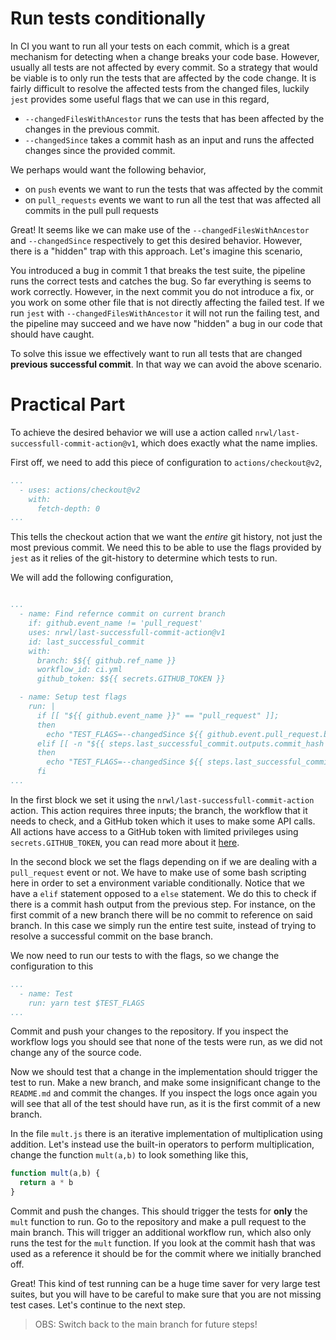 # Run tests conditionally

In CI you want to run all your tests on each commit, which is a great mechanism for detecting when a change breaks your code base. However, usually all tests are not affected by every commit. So a strategy that would be viable is to only run the tests that are affected by the code change. It is fairly difficult to resolve the affected tests from the changed files, luckily `jest` provides some useful flags that we can use in this regard,

- `--changedFilesWithAncestor` runs the tests that has been affected by the changes in the previous commit. 
- `--changedSince` takes a commit hash as an input and runs the affected changes since the provided commit.

We perhaps would want the following behavior,
- on `push` events we want to run the tests that was affected by the commit
- on `pull_requests` events we want to run all the test that was affected all commits in the pull pull requests

Great! It seems like we can make use of the `--changedFilesWithAncestor` and `--changedSince` respectively to get this desired behavior. However, there is a "hidden" trap with this approach. Let's imagine this scenario,

You introduced a bug in commit 1 that breaks the test suite, the pipeline runs the correct tests and catches the bug. So far everything is seems to work correctly. However, in the next commit you do not introduce a fix, or you work on some other file that is not directly affecting the failed test. If we run `jest` with `--changedFilesWithAncestor` it will not run the failing test, and the pipeline may succeed and we have now "hidden" a bug in our code that should have caught. 

To solve this issue we effectively want to run all tests that are changed **previous successful commit**. In that way we can avoid the above scenario.

# Practical Part

To achieve the desired behavior we will use a action called `nrwl/last-successfull-commit-action@v1`, which does exactly what the name implies.

First off, we need to add this piece of configuration to `actions/checkout@v2`,

```yaml
...
  - uses: actions/checkout@v2
    with:
      fetch-depth: 0
...
```

This tells the checkout action that we want the *entire* git history, not just the most previous commit. We need this to be able to use the flags provided by `jest` as it relies of the git-history to determine which tests to run.

We will add the following configuration,

```yaml

...
  - name: Find refernce commit on current branch
    if: github.event_name != 'pull_request'
    uses: nrwl/last-successfull-commit-action@v1
    id: last_successful_commit
    with:
      branch: $${{ github.ref_name }}
      workflow_id: ci.yml
      github_token: $${{ secrets.GITHUB_TOKEN }}

  - name: Setup test flags
    run: |
      if [[ "${{ github.event_name }}" == "pull_request" ]];
      then
        echo "TEST_FLAGS=--changedSince ${{ github.event.pull_request.base.sha }}" >> $GITHUB_ENV
      elif [[ -n "${{ steps.last_successful_commit.outputs.commit_hash }}" ]];
      then
        echo "TEST_FLAGS=--changedSince ${{ steps.last_successful_commit.outputs.commit_hash }}" >> $GITHUB_ENV
      fi
...
```

In the first block we set it using the `nrwl/last-successfull-commit-action` action. This action requires three inputs; the branch, the workflow that it needs to check, and a GitHub token which it uses to make some API calls. All actions have access to a GitHub token with limited privileges using `secrets.GITHUB_TOKEN`, you can read more about it [here](https://docs.github.com/en/actions/security-guides/automatic-token-authentication).

In the second block we set the flags depending on if we are dealing with a `pull_request` event or not. We have to make use of some bash scripting here in order to set a environment variable conditionally. Notice that we have a `elif` statement opposed to a `else` statement. We do this to check if there is a commit hash output from the previous step. For instance, on the first commit of a new branch there will be no commit to reference on said branch. In this case we simply run the entire test suite, instead of trying to resolve a successful commit on the base branch.

We now need to run our tests to with the flags, so we change the configuration to this

```yaml
...
  - name: Test
    run: yarn test $TEST_FLAGS
...
```

Commit and push your changes to the repository. If you inspect the workflow logs you should see that none of the tests were run, as we did not change any of the source code.

Now we should test that a change in the implementation should trigger the test to run. Make a new branch, and make some insignificant change to the `README.md` and commit the changes. If you inspect the logs once again you will see that all of the test should have run, as it is the first commit of a new branch.

In the file `mult.js` there is an iterative implementation of multiplication using addition. Let's instead use the built-in operators to perform multiplication, change the function `mult(a,b)` to look something like this,

```js
function mult(a,b) {
  return a * b
}
```

Commit and push the changes. This should trigger the tests for **only** the `mult` function to run. Go to the repository and make a pull request to the main branch. This will trigger an additional workflow run, which also only runs the test for the `mult` function. If you look at the commit hash that was used as a reference it should be for the commit where we initially branched off. 

Great! This kind of test running can be a huge time saver for very large test suites, but you will have to be careful to make sure that you are not missing test cases. Let's continue to the next step.

> OBS:
> Switch back to the main branch for future steps!
